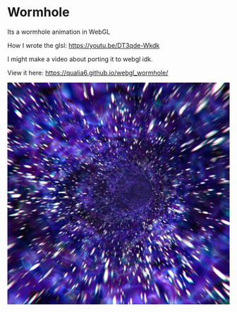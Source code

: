 # Wormhole
Its a wormhole animation in WebGL

How I wrote the glsl: https://youtu.be/DT3qde-Wkdk

I might make a video about porting it to webgl idk.

View it here: https://qualia6.github.io/webgl_wormhole/

![screenshot of the wormhole](thumb.jpg)

